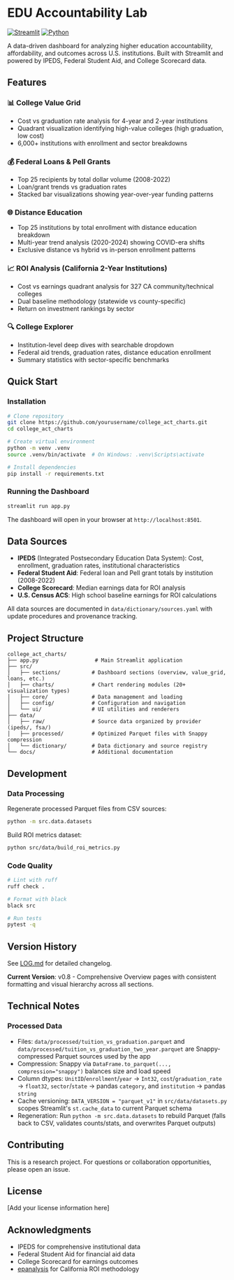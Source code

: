 # EDU Accountability Lab

[![Streamlit](https://img.shields.io/badge/Streamlit-FF4B4B?style=flat&logo=streamlit&logoColor=white)](https://streamlit.io)
[![Python](https://img.shields.io/badge/Python-3.11+-blue?style=flat&logo=python&logoColor=white)](https://python.org)

A data-driven dashboard for analyzing higher education accountability, affordability, and outcomes across U.S. institutions. Built with Streamlit and powered by IPEDS, Federal Student Aid, and College Scorecard data.

## Features

### 📊 College Value Grid
- Cost vs graduation rate analysis for 4-year and 2-year institutions
- Quadrant visualization identifying high-value colleges (high graduation, low cost)
- 6,000+ institutions with enrollment and sector breakdowns

### 💰 Federal Loans & Pell Grants
- Top 25 recipients by total dollar volume (2008-2022)
- Loan/grant trends vs graduation rates
- Stacked bar visualizations showing year-over-year funding patterns

### 🌐 Distance Education
- Top 25 institutions by total enrollment with distance education breakdown
- Multi-year trend analysis (2020-2024) showing COVID-era shifts
- Exclusive distance vs hybrid vs in-person enrollment patterns

### 📈 ROI Analysis (California 2-Year Institutions)
- Cost vs earnings quadrant analysis for 327 CA community/technical colleges
- Dual baseline methodology (statewide vs county-specific)
- Return on investment rankings by sector

### 🔍 College Explorer
- Institution-level deep dives with searchable dropdown
- Federal aid trends, graduation rates, distance education enrollment
- Summary statistics with sector-specific benchmarks

## Quick Start

### Installation

```bash
# Clone repository
git clone https://github.com/yourusername/college_act_charts.git
cd college_act_charts

# Create virtual environment
python -m venv .venv
source .venv/bin/activate  # On Windows: .venv\Scripts\activate

# Install dependencies
pip install -r requirements.txt
```

### Running the Dashboard

```bash
streamlit run app.py
```

The dashboard will open in your browser at `http://localhost:8501`.

## Data Sources

- **IPEDS** (Integrated Postsecondary Education Data System): Cost, enrollment, graduation rates, institutional characteristics
- **Federal Student Aid**: Federal loan and Pell grant totals by institution (2008-2022)
- **College Scorecard**: Median earnings data for ROI analysis
- **U.S. Census ACS**: High school baseline earnings for ROI calculations

All data sources are documented in `data/dictionary/sources.yaml` with update procedures and provenance tracking.

## Project Structure

```
college_act_charts/
├── app.py                  # Main Streamlit application
├── src/
│   ├── sections/          # Dashboard sections (overview, value_grid, loans, etc.)
│   ├── charts/            # Chart rendering modules (20+ visualization types)
│   ├── core/              # Data management and loading
│   ├── config/            # Configuration and navigation
│   └── ui/                # UI utilities and renderers
├── data/
│   ├── raw/               # Source data organized by provider (ipeds/, fsa/)
│   ├── processed/         # Optimized Parquet files with Snappy compression
│   └── dictionary/        # Data dictionary and source registry
└── docs/                  # Additional documentation

```

## Development

### Data Processing

Regenerate processed Parquet files from CSV sources:

```bash
python -m src.data.datasets
```

Build ROI metrics dataset:

```bash
python src/data/build_roi_metrics.py
```

### Code Quality

```bash
# Lint with ruff
ruff check .

# Format with black
black src

# Run tests
pytest -q
```

## Version History

See [LOG.md](LOG.md) for detailed changelog.

**Current Version**: v0.8 - Comprehensive Overview pages with consistent formatting and visual hierarchy across all sections.

## Technical Notes

### Processed Data
- Files: `data/processed/tuition_vs_graduation.parquet` and `data/processed/tuition_vs_graduation_two_year.parquet` are Snappy-compressed Parquet sources used by the app
- Compression: Snappy via `DataFrame.to_parquet(..., compression="snappy")` balances size and load speed
- Column dtypes: `UnitID`/`enrollment`/`year` → `Int32`, `cost`/`graduation_rate` → `float32`, `sector`/`state` → pandas `category`, and `institution` → pandas `string`
- Cache versioning: `DATA_VERSION = "parquet_v1"` in `src/data/datasets.py` scopes Streamlit's `st.cache_data` to current Parquet schema
- Regeneration: Run `python -m src.data.datasets` to rebuild Parquet (falls back to CSV, validates counts/stats, and overwrites Parquet outputs)

## Contributing

This is a research project. For questions or collaboration opportunities, please open an issue.

## License

[Add your license information here]

## Acknowledgments

- IPEDS for comprehensive institutional data
- Federal Student Aid for financial aid data
- College Scorecard for earnings outcomes
- [epanalysis](https://github.com/malpasocodes/epanalysis) for California ROI methodology
